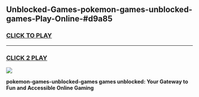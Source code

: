 
## Unblocked-Games-pokemon-games-unblocked-games-Play-Online-#d9a85
<h3>
<a href="https://premium.freeplayer.one?title=pokemon-games-unblocked-games&ref=27F">CLICK TO PLAY</a></h3>
<hr>

<h3>
<a href="https://premium.freeplayer.one?title=pokemon-games-unblocked-games&ref=27F">CLICK 2 PLAY</a>
  
</h3>

<a href="https://premium.freeplayer.one?title=pokemon-games-unblocked-games&ref=27F"><img src="https://clearcache.store/games.png"></a>


**pokemon-games-unblocked-games games unblocked: Your Gateway to Fun and Accessible Online Gaming**
